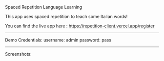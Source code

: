 Spaced Repetition Language Learning

This app uses spaced repetition to teach some Italian words!

You can find the live app here : https://repetition-client.vercel.app/register

-------------------------
Demo Credentials:   username: admin 
                    password: pass

-------------------------

Screenshots:

<br/>